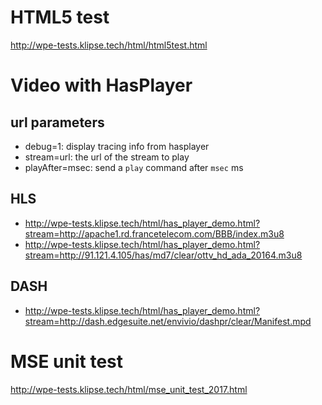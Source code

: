 # HTML5 test

http://wpe-tests.klipse.tech/html/html5test.html

# Video with HasPlayer

## url parameters

- debug=1: display tracing info from hasplayer
- stream=url: the url of the stream to play
- playAfter=msec: send a `play` command after `msec` ms

## HLS 

- http://wpe-tests.klipse.tech/html/has_player_demo.html?stream=http://apache1.rd.francetelecom.com/BBB/index.m3u8
- http://wpe-tests.klipse.tech/html/has_player_demo.html?stream=http://91.121.4.105/has/md7/clear/ottv_hd_ada_20164.m3u8

## DASH

- http://wpe-tests.klipse.tech/html/has_player_demo.html?stream=http://dash.edgesuite.net/envivio/dashpr/clear/Manifest.mpd

# MSE unit test

http://wpe-tests.klipse.tech/html/mse_unit_test_2017.html
